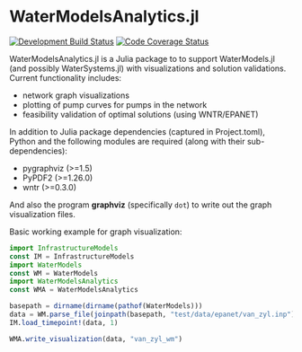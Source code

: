 # WaterModelsAnalytics.jl
<a href="https://travis-ci.org/NREL-SIIP/WaterModelsAnalytics.jl"><img src="https://travis-ci.org/NREL-SIIP/WaterModelsAnalytics.jl.svg?branch=master" align="top" alt="Development Build Status"></a> <a href="https://codecov.io/gh/NREL-SIIP/WaterModelsAnalytics.jl"><img align="top" src="https://codecov.io/gh/NREL-SIIP/WaterModelsAnalytics.jl/branch/master/graph/badge.svg" alt="Code Coverage Status"></a>

WaterModelsAnalytics.jl is a Julia package to to support WaterModels.jl (and
possibly WaterSystems.jl) with visualizations and solution validations. Current functionality includes:
- network graph visualizations
- plotting of pump curves for pumps in the network
- feasibility validation of optimal solutions (using WNTR/EPANET)

In addition to Julia package dependencies (captured in Project.toml), Python and the following modules are required (along with their sub-dependencies):
- pygraphviz (>=1.5)
- PyPDF2 (>=1.26.0)
- wntr (>=0.3.0)

And also the program **graphviz** (specifically `dot`) to write out the graph visualization files.

Basic working example for graph visualization:

```julia
import InfrastructureModels
const IM = InfrastructureModels
import WaterModels
const WM = WaterModels
import WaterModelsAnalytics
const WMA = WaterModelsAnalytics

basepath = dirname(dirname(pathof(WaterModels)))
data = WM.parse_file(joinpath(basepath, "test/data/epanet/van_zyl.inp"))
IM.load_timepoint!(data, 1)

WMA.write_visualization(data, "van_zyl_wm")
```
